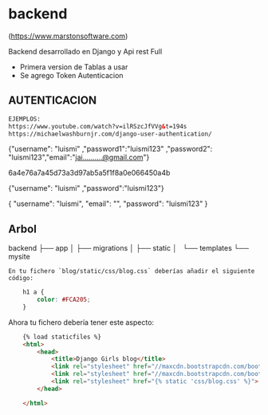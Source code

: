 # backend

(https://www.marstonsoftware.com)

Backend desarrollado en Django y Api rest Full

- Primera version de Tablas a usar
- Se agrego Token Autenticacion


## AUTENTICACION

```html
EJEMPLOS:
https://www.youtube.com/watch?v=ilRSzcJfVVg&t=194s
https://michaelwashburnjr.com/django-user-authentication/
``` 
{"username": "luismi" ,"password1":"luismi123" ,"password2": "luismi123","email":"jai..........@gmail.com"}

6a4e76a7a45d73a3d97ab5a5f1f8a0e066450a4b

{"username": "luismi" ,"password":"luismi123"}

{
    "username": "luismi",
    "email": "",
    "password": "luismi123"
}

## Arbol
   backend
    ├── app
    │   ├── migrations
    │   ├── static
    │   └── templates
    └── mysite
    
    En tu fichero `blog/static/css/blog.css` deberías añadir el siguiente código:

```css
    h1 a {
        color: #FCA205;
    }
```    


Ahora tu fichero debería tener este aspecto:

```html
    {% load staticfiles %}
    <html>
        <head>
            <title>Django Girls blog</title>
            <link rel="stylesheet" href="//maxcdn.bootstrapcdn.com/bootstrap/3.2.0/css/bootstrap.min.css">
            <link rel="stylesheet" href="//maxcdn.bootstrapcdn.com/bootstrap/3.2.0/css/bootstrap-theme.min.css">
            <link rel="stylesheet" href="{% static 'css/blog.css' %}">
        </head>

    </html>
```    
